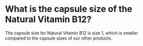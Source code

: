 # What is the capsule size of the Natural Vitamin B12?

The capsule size for Natural Vitamin B12 is size 1, which is smaller compared to the capsule sizes of our other products.